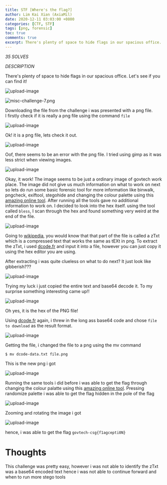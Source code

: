 ```yaml
---
title: STF [Where's the flag?]
author: Lim Kai Xian (AxiaMil)
date: 2020-12-11 03:03:00 +0800
categories: [CTF, STF]
tags: [png, forensic]
toc: true
comments: true
excerpt: There's plenty of space to hide flags in our spacious office. Let's see if you can find it!
---
```


*35 SOLVES*

*DESCRIPTION*

There's plenty of space to hide flags in our spacious office. Let's see if you can find it!  

![upload-image](/assets/img/blog/STF-Where-is-the-flag/1.png)

![misc-challenge-7.png](https://github.com/TeamCookieZ/Stack-the-Flag/blob/main/Miscellaneous/Where%27s%20the%20flag/misc-challenge-7.png)

Downloading the file from the challenge i was presented with a png file.  
I firstly check if it is really a png file using the command `file`

![upload-image](/assets/img/blog/STF-Where-is-the-flag/2.png)

Ok! it is a png file, lets check it out.  

![upload-image](/assets/img/blog/STF-Where-is-the-flag/3.png)

Oof, there seems to be an error with the png file. I tried using gimp as it was less strict when viewing images.  

![upload-image](/assets/img/blog/STF-Where-is-the-flag/4.png)

Okay, it work! The image seems to be just a ordinary image of govtech work place. 
The image did not give us much information on what to work on next so lets do run some basic forensic tool for more information like
binwalk, pngcheck, exiftool, stegohide and changing the colour palette using this [amazing online tool](https://stegonline.georgeom.net/upload).
After running all the tools gave no additional information to work on. I decided to look into the hex itself. using the tool called `bless`, 
I scan through the hex and found something very weird at the end of the file.  

![upload-image](/assets/img/blog/STF-Where-is-the-flag/5.png)  

Going to [wikipedia](https://en.wikipedia.org/wiki/Portable_Network_Graphics), you would know that that part of the file is called a zTxt which is a compressed text that works the same as tEXt in png.
To extract the zTxt, i used [dcode.fr](https://www.dcode.fr/png-chunks) and input it into a file, however you can just copy it using the hex editor you are using.  

After extracting i was quite clueless on what to do next? It just look like gibberish???  

![upload-image](/assets/img/blog/STF-Where-is-the-flag/6.png)  

 Trying my luck i just copied the entire text and base64 decode it. To my surprise something interesting came up!!  

 ![upload-image](/assets/img/blog/STF-Where-is-the-flag/7.png)  

 Oh yes, it is the hex of the PNG file!

 Using [dcode.fr](https://www.dcode.fr/base-64-encoding) again, i threw in the long ass base64 code and chose `file to download` as the result format.  

 ![upload-image](/assets/img/blog/STF-Where-is-the-flag/8.png)  

 Getting the file, i changed the file to a png using the mv command 
 ```
 $ mv dcode-data.txt file.png
 ```
 
 This is the new png i got

 ![upload-image](/assets/img/blog/STF-Where-is-the-flag/9.png)  

 Running the same tools i did before i was able to get the flag through changing the colour palatte using this [amazing online tool](https://stegonline.georgeom.net/upload).
 Pressing randomize palette i was able to get the flag hidden in the pole of the flag 

![upload-image](/assets/img/blog/STF-Where-is-the-flag/10.png)

Zooming and rotating the image i got

![upload-image](/assets/img/blog/STF-Where-is-the-flag/11.png)

hence, i was able to get the flag `govtech-csg{f1agcepti0N}`

# Thoughts

This challenge was pretty easy, however i was not able to identify the zTxt was a base64 encoded text hence i was not able to continue forward and when to run more stego tools